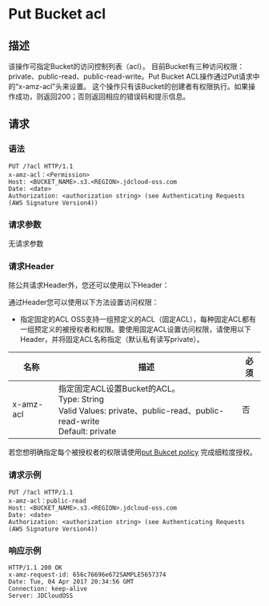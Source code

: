 # Put Bucket acl

## 描述
该操作可指定Bucket的访问控制列表（acl）。
目前Bucket有三种访问权限：private、public-read、public-read-write。Put Bucket ACL操作通过Put请求中的“x-amz-acl”头来设置。
这个操作只有该Bucket的创建者有权限执行。如果操作成功，则返回200；否则返回相应的错误码和提示信息。

## 请求
### 语法
```HTTP
PUT /?acl HTTP/1.1
x-amz-acl：<Permission>
Host: <BUCKET_NAME>.s3.<REGION>.jdcloud-oss.com
Date: <date>
Authorization: <authorization string> (see Authenticating Requests (AWS Signature Version4))

```
### 请求参数
无请求参数
### 请求Header
除公共请求Header外，您还可以使用以下Header：

通过Header您可以使用以下方法设置访问权限：
* 指定固定的ACL
OSS支持一组预定义的ACL（固定ACL），每种固定ACL都有一组预定义的被授权者和权限。要使用固定ACL设置访问权限，请使用以下Header，并将固定ACL名称指定（默认私有读写private）。

名称|描述|必须
---|---|---
x-amz-acl|指定固定ACL设置Bucket的ACL。<br>Type: String<br>Valid Values: private、public-read、public-read-write<br>Default: private|否

若您想明确指定每个被授权者的权限请使用[put Bukcet policy](https://docs.jdcloud.com/cn/object-storage-service/put-bucket-policy-2) 
完成细粒度授权。


### 请求示例
```HTTP
PUT /?acl HTTP/1.1
x-amz-acl：public-read
Host: <BUCKET_NAME>.s3.<REGION>.jdcloud-oss.com
Date: <date>
Authorization: <authorization string> (see Authenticating Requests (AWS Signature Version4))

```
### 响应示例

```HTTP
HTTP/1.1 200 OK
x-amz-request-id: 656c76696e672SAMPLE5657374  
Date: Tue, 04 Apr 2017 20:34:56 GMT  
Connection: keep-alive  
Server: JDCloudOSS

```




